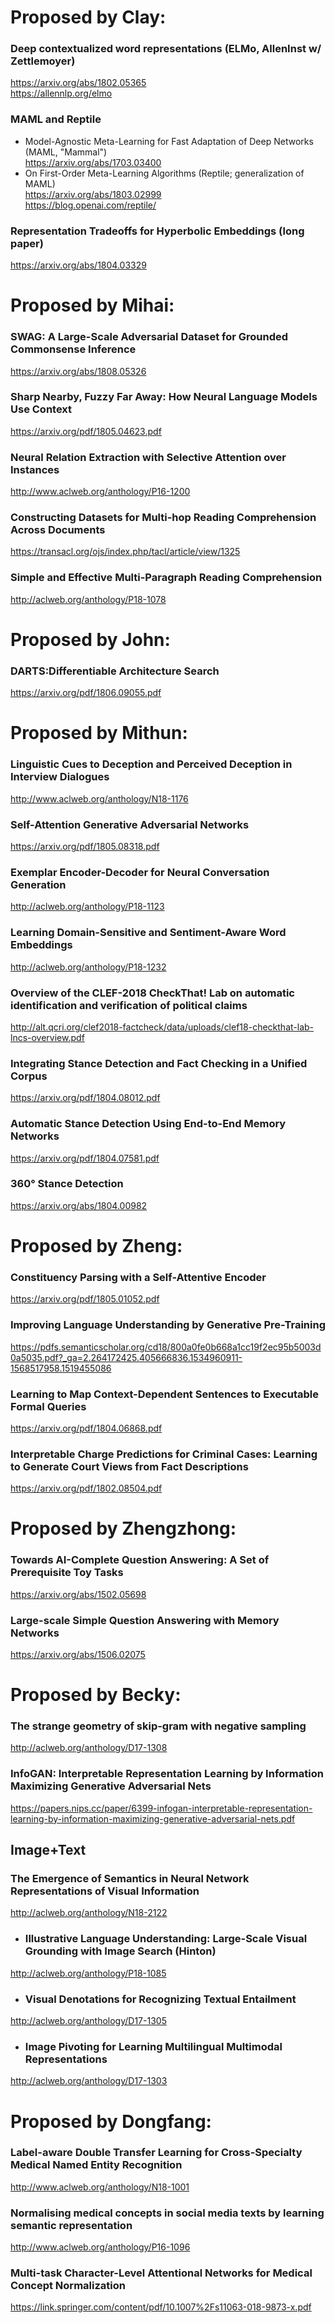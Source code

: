 # Proposed by Clay:

### Deep contextualized word representations (ELMo, AllenInst w/ Zettlemoyer)
https://arxiv.org/abs/1802.05365  
https://allennlp.org/elmo

### MAML and Reptile
- Model-Agnostic Meta-Learning for Fast Adaptation of Deep Networks (MAML, "Mammal")  
https://arxiv.org/abs/1703.03400
- On First-Order Meta-Learning Algorithms (Reptile; generalization of MAML)  
https://arxiv.org/abs/1803.02999  
https://blog.openai.com/reptile/

### Representation Tradeoffs for Hyperbolic Embeddings (long paper)
https://arxiv.org/abs/1804.03329

# Proposed by Mihai:

### SWAG: A Large-Scale Adversarial Dataset for Grounded Commonsense Inference
https://arxiv.org/abs/1808.05326

### Sharp Nearby, Fuzzy Far Away: How Neural Language Models Use Context
https://arxiv.org/pdf/1805.04623.pdf

### Neural Relation Extraction with Selective Attention over Instances
http://www.aclweb.org/anthology/P16-1200

### Constructing Datasets for Multi-hop Reading Comprehension Across Documents
https://transacl.org/ojs/index.php/tacl/article/view/1325

### Simple and Effective Multi-Paragraph Reading Comprehension
http://aclweb.org/anthology/P18-1078

# Proposed by John:
### DARTS:Differentiable Architecture Search
https://arxiv.org/pdf/1806.09055.pdf


# Proposed by Mithun:
 ### Linguistic Cues to Deception and Perceived Deception in Interview Dialogues
 http://www.aclweb.org/anthology/N18-1176

 
### Self-Attention Generative Adversarial Networks
https://arxiv.org/pdf/1805.08318.pdf

### Exemplar Encoder-Decoder for Neural Conversation Generation
 http://aclweb.org/anthology/P18-1123

### Learning Domain-Sensitive and Sentiment-Aware Word Embeddings
http://aclweb.org/anthology/P18-1232

###  Overview of the CLEF-2018 CheckThat! Lab on automatic identification and verification of political claims
http://alt.qcri.org/clef2018-factcheck/data/uploads/clef18-checkthat-lab-lncs-overview.pdf

### Integrating Stance Detection and Fact Checking in a Unified Corpus
https://arxiv.org/pdf/1804.08012.pdf

### Automatic Stance Detection Using End-to-End Memory Networks
https://arxiv.org/pdf/1804.07581.pdf

### 360° Stance Detection
https://arxiv.org/abs/1804.00982

# Proposed by Zheng:

### Constituency Parsing with a Self-Attentive Encoder
https://arxiv.org/pdf/1805.01052.pdf

### Improving Language Understanding by Generative Pre-Training
https://pdfs.semanticscholar.org/cd18/800a0fe0b668a1cc19f2ec95b5003d0a5035.pdf?_ga=2.264172425.405666836.1534960911-1568517958.1519455086

### Learning to Map Context-Dependent Sentences to Executable Formal Queries
https://arxiv.org/pdf/1804.06868.pdf

### Interpretable Charge Predictions for Criminal Cases: Learning to Generate Court Views from Fact Descriptions
https://arxiv.org/pdf/1802.08504.pdf

# Proposed by Zhengzhong:

### Towards AI-Complete Question Answering: A Set of Prerequisite Toy Tasks
https://arxiv.org/abs/1502.05698

### Large-scale Simple Question Answering with Memory Networks
https://arxiv.org/abs/1506.02075

# Proposed by Becky:

### The strange geometry of skip-gram with negative sampling
http://aclweb.org/anthology/D17-1308

### InfoGAN: Interpretable Representation Learning by Information Maximizing Generative Adversarial Nets
https://papers.nips.cc/paper/6399-infogan-interpretable-representation-learning-by-information-maximizing-generative-adversarial-nets.pdf

## Image+Text
### The Emergence of Semantics in Neural Network Representations of Visual Information
http://aclweb.org/anthology/N18-2122

- ### Illustrative Language Understanding: Large-Scale Visual Grounding with Image Search (Hinton)
http://aclweb.org/anthology/P18-1085

- ### Visual Denotations for Recognizing Textual Entailment
http://aclweb.org/anthology/D17-1305

- ### Image Pivoting for Learning Multilingual Multimodal Representations
http://aclweb.org/anthology/D17-1303

# Proposed by Dongfang:

### Label-aware Double Transfer Learning for Cross-Specialty Medical Named Entity Recognition
http://www.aclweb.org/anthology/N18-1001

### Normalising medical concepts in social media texts by learning semantic representation
http://www.aclweb.org/anthology/P16-1096

### Multi-task Character-Level Attentional Networks for Medical Concept Normalization
https://link.springer.com/content/pdf/10.1007%2Fs11063-018-9873-x.pdf

